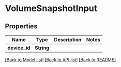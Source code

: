 # VolumeSnapshotInput

## Properties

Name | Type | Description | Notes
------------ | ------------- | ------------- | -------------
**device_id** | **String** |  | 

[[Back to Model list]](../README.md#documentation-for-models) [[Back to API list]](../README.md#documentation-for-api-endpoints) [[Back to README]](../README.md)


